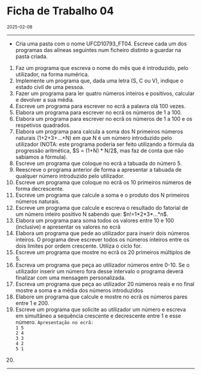 <h1>Ficha de Trabalho 04</h1>
<small>2025-02-08</small>
<br>

<hr>
<ul>
<li> Cria uma pasta com o nome UFCD10793_FT04. Escreve cada um dos programas das alíneas seguintes num ficheiro distinto a guardar na pasta criada.
</li>

</ul>

<ol>
<li> 
    Faz um programa que escreva o nome do mês que é introduzido, pelo utilizador, na forma numérica.
</li>

<li> 
    Implemente um programa que, dada uma letra (S, C ou V), indique o estado civil de uma pessoa.
</li>

<li> 
    Fazer um programa para ler quatro números inteiros e positivos, calcular e devolver a sua média. 
</li>

<li> 
    Escreve um programa para escrever no ecrã a palavra olá 100 vezes.
</li>

<li>
    Elabora um programa para escrever no ecrã os números de 1 a 100.
</li>

<li>
    Elabora um programa para escrever no ecrã os números de 1 a 100 e os respetivos quadrados.
</li>

<li>
    Elabora um programa para calcula a soma dos N primeiros números naturais (1+2+3+...+N)
em que N é um número introduzido pelo utilizador (NOTA: este programa poderia ser feito
utilizando a fórmula da progressão aritmética, $S = (1+N) * N/2$, mas faz de conta que não
sabíamos a fórmula).
</li>

<li>
    Escreve um programa que coloque no ecrã a tabuada do número 5.
</li>


<li>
    Reescreve o programa anterior de forma a apresentar a tabuada de qualquer número introduzido pelo utilizador.
</li>

<li>
    Escreve um programa que coloque no ecrã os 10 primeiros números de forma decrescente.
</li>

<li>
    Escreve um programa que calcule a soma e o produto dos N primeiros números naturais.
</li>

<li>
    Escreve um programa que calcule e escreva o resultado do fatorial de um número inteiro positivo N sabendo que: $n!=1*2*3*…*n$.
</li>

<li>
    Elabora um programa para soma todos os valores entre 10 e 100 (inclusive) e apresentar os valores no ecrã
</li>

<li>
    Elabora um programa que pede ao utilizador para inserir dois números inteiros. O programa deve escrever todos os números inteiros entre os dois limites por ordem crescente. Utiliza o ciclo for.
</li>

<li>
    Escreve um programa que mostre no ecrã os 20 primeiros múltiplos de 5.
</li>

<li>
    Escreva um programa que peça ao utilizador números entre 0-10. Se o utilizador inserir um número fora desse intervalo o programa deverá finalizar com uma mensagem personalizada.
</li>

<li>
    Escreva um programa que peça ao utilizador 20 números reais e no final mostre a soma e a média dos números introduzidos
</li>

<li>
    Elabore um programa que calcule e mostre no ecrã os números pares entre 1 e 200.
</li>

<li>
    Escreve um programa que solicite ao utilizador um número e escreva em simultâneo a sequência crescente e decrescente entre 1 e esse número.
    <code>Apresentação no ecrã:
1 5
2 4
3 3
4 2
5 1
    </code>
</li>

<li>
</li>



</ol>

<hr>

